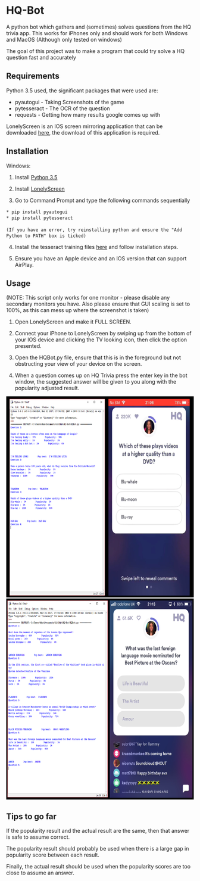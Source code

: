 # HQ-Bot
A python bot which gathers and (sometimes) solves questions from the HQ trivia app.
This works for iPhones only and should work for both Windows and MacOS (Although only tested on windows)

The goal of this project was to make a program that could try solve a HQ question fast and accurately

## Requirements

Python 3.5 used, the significant packages that were used are:

  * pyautogui - Taking Screenshots of the game
  * pytesseract - The OCR of the question
  * requests - Getting how many results google comes up with

LonelyScreen is an IOS screen mirroring application that can be downloaded [here][LonelyScreenLink], the download of this application is required.

## Installation
Windows:

  1) Install [Python 3.5][PythonLink]

  2) Install [LonelyScreen][LonelyScreenLink]

  3) Go to Command Prompt and type the following commands sequentially

    * pip install pyautogui
    * pip install pytesseract

    (If you have an error, try reinstalling python and ensure the "Add Python to PATH" box is ticked)

  4) Install the tesseract training files [here][TesseractFile] and follow installation steps.

  5) Ensure you have an Apple device and an IOS version that can support AirPlay.

## Usage

(NOTE: This script only works for one monitor - please disable any secondary monitors you have. Also please ensure that GUI scaling is set to 100%, as this can mess up where the screenshot is taken)

1) Open LonelyScreen and make it FULL SCREEN.

2) Connect your iPhone to LonelyScreen by swiping up from the bottom of your IOS device and clicking the TV looking icon, then click the option presented.

3) Open the HQBot.py file, ensure that this is in the foreground but not obstructing your view of your device on the screen.

4) When a question comes up on HQ Trivia press the enter key in the bot window, the suggested answer will be given to you along with the popularity adjusted result.

<img src="https://github.com/Gusud/HQ-Bot/blob/master/Screenshots/Screenshot1.PNG" width="900" height="540" />
<img src="https://github.com/Gusud/HQ-Bot/blob/master/Screenshots/Screenshot2.PNG" width="900" height="540" />


## Tips to go far

 If the popularity result and the actual result are the same, then that answer is safe to assume correct.

 The popularity result should probably be used when there is a large gap in popularity score between each result.

 Finally, the actual result should be used when the popularity scores are too close to assume an answer.

  [TesseractFile]: https://digi.bib.uni-mannheim.de/tesseract/tesseract-ocr-setup-3.05.02-20180621.exe
  [PythonLink]: https://www.python.org/ftp/python/3.5.2/python-3.5.2.exe
  [LonelyScreenLink]: https://www.lonelyscreen.com/download.html
